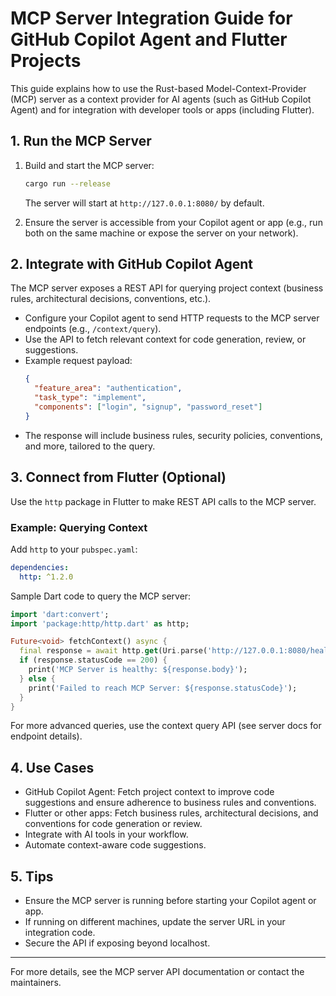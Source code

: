 # MCP Server Integration Guide for GitHub Copilot Agent and Flutter Projects

This guide explains how to use the Rust-based Model-Context-Provider (MCP) server as a context provider for AI agents (such as GitHub Copilot Agent) and for integration with developer tools or apps (including Flutter).

## 1. Run the MCP Server

1. Build and start the MCP server:
   ```sh
   cargo run --release
   ```
   The server will start at `http://127.0.0.1:8080/` by default.

2. Ensure the server is accessible from your Copilot agent or app (e.g., run both on the same machine or expose the server on your network).

## 2. Integrate with GitHub Copilot Agent

The MCP server exposes a REST API for querying project context (business rules, architectural decisions, conventions, etc.).

- Configure your Copilot agent to send HTTP requests to the MCP server endpoints (e.g., `/context/query`).
- Use the API to fetch relevant context for code generation, review, or suggestions.
- Example request payload:
  ```json
  {
    "feature_area": "authentication",
    "task_type": "implement",
    "components": ["login", "signup", "password_reset"]
  }
  ```
- The response will include business rules, security policies, conventions, and more, tailored to the query.

## 3. Connect from Flutter (Optional)

Use the `http` package in Flutter to make REST API calls to the MCP server.

### Example: Querying Context

Add `http` to your `pubspec.yaml`:
```yaml
dependencies:
  http: ^1.2.0
```

Sample Dart code to query the MCP server:
```dart
import 'dart:convert';
import 'package:http/http.dart' as http;

Future<void> fetchContext() async {
  final response = await http.get(Uri.parse('http://127.0.0.1:8080/health'));
  if (response.statusCode == 200) {
    print('MCP Server is healthy: ${response.body}');
  } else {
    print('Failed to reach MCP Server: ${response.statusCode}');
  }
}
```

For more advanced queries, use the context query API (see server docs for endpoint details).

## 4. Use Cases
- GitHub Copilot Agent: Fetch project context to improve code suggestions and ensure adherence to business rules and conventions.
- Flutter or other apps: Fetch business rules, architectural decisions, and conventions for code generation or review.
- Integrate with AI tools in your workflow.
- Automate context-aware code suggestions.

## 5. Tips
- Ensure the MCP server is running before starting your Copilot agent or app.
- If running on different machines, update the server URL in your integration code.
- Secure the API if exposing beyond localhost.

---

For more details, see the MCP server API documentation or contact the maintainers.
